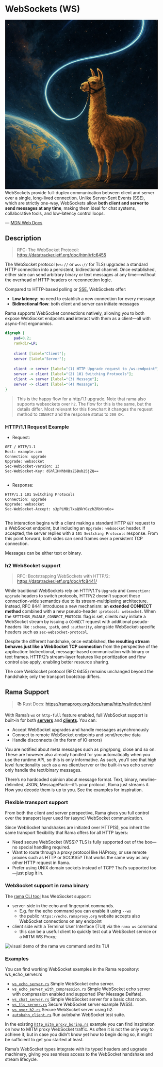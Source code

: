 # WebSockets (WS)

<div class="book-article-intro">
    <img
        src="img/rama_ws.jpg"
        alt="artistical representation of a llama tethered to a bi-directional glowing wire stretching between Earth and space"
    >
    <div>
        WebSockets provide full-duplex communication between client and server over a single,
        long-lived connection. Unlike Server-Sent Events (SSE), which are strictly one-way,
        WebSockets allow <strong>both client and server to send messages at any time</strong>,
        making them ideal for chat systems, collaborative tools, and low-latency control loops.
        <p>— <a href="https://developer.mozilla.org/en-US/docs/Web/API/WebSockets_API">MDN Web Docs</a></p>
    </div>
</div>

## Description

> RFC:  The WebSocket Protocol: <https://datatracker.ietf.org/doc/html/rfc6455>

The WebSocket protocol (`ws://` or `wss://` for TLS) upgrades a standard HTTP connection into a persistent, bidirectional channel. Once established, either side can send arbitrary binary or text messages at any time—without the overhead of HTTP headers or reconnection logic.

Compared to HTTP-based polling or [SSE](./sse.md), WebSockets offer:

- **Low latency**: no need to establish a new connection for every message
- **Bidirectional flow**: both client and server can initiate messages

Rama supports WebSocket connections natively, allowing you to both expose WebSocket endpoints **and** interact with them as a client—all with async-first ergonomics.

<div class="book-article-image-center">

```dot process
digraph {
    pad=0.2;
    rankdir=LR;

    client [label="Client"];
    server [label="Server"];

    client -> server [label="(1) HTTP Upgrade request to /ws-endpoint"];
    server -> client [label="(2) 101 Switching Protocols"];
    client -> server [label="(3) Message"];
    server -> client [label="(4) Message"];
}
```

</div>

> This is the happy flow for a http/1.1 upgrade. Note that rama also supports
> websockets over `h2`. The flow for this is the same, but the details differ.
> Most relevant for this flowchart it changes the request method to `CONNECT`
> and the response status to `200 OK`.

### HTTP/1.1 Request Example

- Request:

```
GET / HTTP/1.1
Host: example.com
Connection: upgrade
Upgrade: websocket
Sec-WebSocket-Version: 13
Sec-WebSocket-Key: dGhlIHNhbXBsZSBub25jZQ==


```

- Response:

```
HTTP/1.1 101 Switching Protocols
Connection: upgrade
Upgrade: websocket
Sec-WebSocket-Accept: s3pPLMBiTxaQ9kYGzzhZRbK+xOo=


```



The interaction begins with a client making a standard HTTP `GET` request to a WebSocket endpoint, but including an `Upgrade: websocket` header. If accepted, the server replies with a `101 Switching Protocols` response. From this point forward, both sides can send frames over a persistent TCP connection.

Messages can be either text or binary.

### h2 WebSocket support

> RFC: Bootstrapping WebSockets with HTTP/2: <https://datatracker.ietf.org/doc/rfc8441/>

While traditional WebSockets rely on HTTP/1.1's `Upgrade` and `Connection: upgrade` headers to switch protocols,
HTTP/2 doesn’t support these connection-wide semantics due to its stream-multiplexing architecture.
Instead, RFC 8441 introduces a new mechanism: an **extended CONNECT method** combined with a new pseudo-header
`:protocol: websocket`. When the `SETTINGS_ENABLE_CONNECT_PROTOCOL` flag is set, clients may initiate a
WebSocket stream by issuing a `CONNECT` request with additional pseudo-headers like `:scheme`, `:path`, and
`:authority`, alongside WebSocket-specific headers such as `sec-websocket-protocol`.

Despite the different handshake, once established,
**the resulting stream behaves just like a WebSocket TCP connection** from the perspective of the application:
bidirectional, message-based communication with binary or text frames. HTTP/2’s stream-layer features like
prioritization and flow control also apply, enabling better resource sharing.

The core WebSocket protocol (RFC 6455) remains unchanged beyond the handshake;
only the transport bootstrap differs.

## Rama Support

> 📚 Rust Docs: <https://ramaproxy.org/docs/rama/http/ws/index.html>

With Rama’s `ws` or `http-full` feature enabled, full WebSocket support is built-in for both
[**servers**](./web_servers.md) and [**clients**](./http_clients.md). You can:

- Accept WebSocket upgrades and handle messages asynchronously
- Connect to remote WebSocket endpoints and send/receive data
- Handle disconnects (in the form of IO errors)

You are notified about meta messages such as ping/pong, close and so on. These are however
also already handled for you automatically when you use the runtime API, so this is only informative.
As such, you'll see that high level functionality such as a ws client/server or the built-in ws echo server
only handle the text/binary messages.

There’s no hardcoded opinion about message format. Text, binary, newline-delimited, JSON, MessagePack—it’s your protocol, Rama just streams it. How you decode them is up to you. See the examples for inspiration.

### Flexible transport support

From both the client and server perspective, Rama gives you full control over the transport layer used for
(async) WebSocket communication.

Since WebSocket handshakes are initiated over HTTP(S), you inherit the same transport
flexibility that Rama offers for all HTTP layers:

- Need secure WebSocket (WSS)? TLS is fully supported out of the box—no special handling required.
- Want to route through a proxy protocol like HAProxy, or use remote proxies such as HTTP or SOCKS5?
  That works the same way as any other HTTP request in Rama.
- Prefer using UNIX domain sockets instead of TCP? That’s supported too—just plug it in.

### WebSocket support in rama binary

The [rama CLI tool](./deploy/rama-cli.md) has WebSocket support:

- server-side in the echo and fingerprint commands.
  - E.g. for the echo command you can enable it using `--ws`
  - the public `https://echo.ramaproxy.org` website accepts also WebSocket connections on any endpoint
- client side with a Terminal User Interface (TUI) via the `rama ws` command
  - this can be a useful client to quickly test out a WebSocket service or a MITM WS Proxy;

<div class="book-article-image-center">
<img src="img/rama_ws_client_tui_demo.gif" alt="visual demo of the rama ws command and its TUI">
</div>

### Examples

You can find working WebSocket examples in the Rama repository:
ws_echo_server.rs
- [`ws_echo_server.rs`](https://github.com/plabayo/rama/blob/main/examples/ws_echo_server.rs)
  Simple WebSocket echo server.
- [`ws_echo_server_with_compression.rs`](https://github.com/plabayo/rama/blob/main/examples/ws_echo_server_with_compression.rs)
  Simple WebSocket echo server with compression enabled and supported (Per Message Delfate).
- [`ws_chat_server.rs`](https://github.com/plabayo/rama/blob/main/examples/ws_chat_server.rs)
  Simple WebSocket server for a basic chat room.
- [`ws_tls_server.rs`](https://github.com/plabayo/rama/blob/main/examples/ws_tls_server.rs)
   Secure WebSocket server example (WSS).
- [`ws_over_h2.rs`](https://github.com/plabayo/rama/blob/main/examples/ws_over_h2.rs)
   Secure WebSocket server using h2.
- [`autobahn_client.rs`](https://github.com/plabayo/rama/blob/main/examples/autobahn_client.rs)
   Run autobahn WebSocket test suite.

In the existing [`http_mitm_proxy_boring.rs`](https://github.com/plabayo/rama/blob/main/examples/http_mitm_proxy_boring.rs) example
you can find inspiration on how to MITM proxy WebSocket traffic. As often it is not the only
way to achieve it, but in case you didn't know yet how to begin doing so,
it might be sufficient to get you started at least.

Rama’s WebSocket types integrate with its typed headers and upgrade machinery, giving you seamless access to the WebSocket handshake and stream lifecycle.
